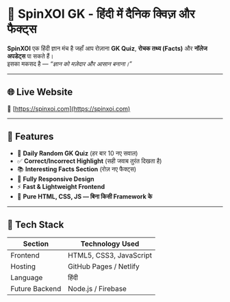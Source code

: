 # 🧠 SpinXOI GK - हिंदी में दैनिक क्विज़ और फैक्ट्स

**SpinXOI** एक हिंदी ज्ञान मंच है जहाँ आप रोज़ाना **GK Quiz**, **रोचक तथ्य (Facts)** और **नॉलेज अपडेट्स** पा सकते हैं।  
इसका मकसद है — *“ज्ञान को मज़ेदार और आसान बनाना।”*

---

## 🌐 Live Website
🔗 [https://spinxoi.com](https://spinxoi.com)

---

## 🚀 Features

- 🎯 **Daily Random GK Quiz** (हर बार 10 नए सवाल)
- ✅ **Correct/Incorrect Highlight** (सही जवाब तुरंत दिखता है)
- 📚 **Interesting Facts Section** (रोज़ नए फैक्ट्स)
- 📱 **Fully Responsive Design**
- ⚡ **Fast & Lightweight Frontend**
- 🌈 **Pure HTML, CSS, JS — बिना किसी Framework के**

---

## 🧩 Tech Stack

| Section | Technology Used |
|----------|-----------------|
| Frontend | HTML5, CSS3, JavaScript |
| Hosting  | GitHub Pages / Netlify |
| Language | हिंदी |
| Future Backend | Node.js / Firebase | 
